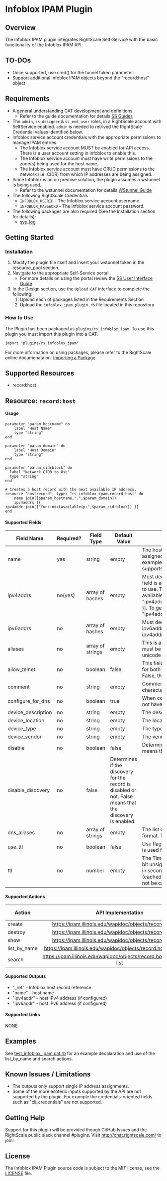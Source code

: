 # Infoblox IPAM Plugin

## Overview
The Infoblox IPAM plugin integrates RightScale Self-Service with the basic functionality of the Infoblox IPAM API. 

## TO-DOs
- Once supported, use cred() for the tunnel token parameter.
- Support additional Infoblox IPAM objects beyond the "record:host" object

## Requirements
- A general understanding CAT development and definitions
  - Refer to the guide documentation for details [SS Guides](http://docs.rightscale.com/ss/guides/)
- The `admin`, `ss_designer` & `ss_end_user` roles, in a RightScale account with SelfService enabled.  `admin` is needed to retrived the RightScale Credential values identified below.
- Infoblox service account credentials with the appropriate permissions to manage IPAM entries.
  - The Infoblox service account MUST be enabled for API access. There is a user account setting in Infoblox to enable this.
  - The Infoblox service account must have write permissions to the zone(s) being used for the host name.
  - The Infoblox service account must have CRUD permissions to the network (i.e. CIDR) from which IP addresses are being assigned.
- Since Infoblox is an on premise solution, the plugin assumes a wstunnel is being used.
  - Refer to the wstunnel documentation for details [WStunnel Guide](http://docs.rightscale.com/faq/wstunnel_setup.html)
- The following RightScale Credentials
  - `INFOBLOX_USERID` - The Infoblox service account username.
  - `INFOBLOX_PASSWORD` - The Infoblox service account password.
- The following packages are also required (See the Installation section for details):
  - [sys_log](../../libraries/sys_log.rb)

## Getting Started

### Installation
1. Modify the plugin file itself and insert your wstunnel token in the resource_pool section.
1. Navigate to the appropriate Self-Service portal
   - For more details on using the portal review the [SS User Interface Guide](http://docs.rightscale.com/ss/guides/ss_user_interface_guide.html)
1. In the Design section, use the `Upload CAT` interface to complete the following:
   1. Upload each of packages listed in the Requirements Section
   1. Upload the `infoblox_ipam.plugin.rb` file located in this repository
 
### How to Use
The  Plugin has been packaged as `plugins/rs_infoblox_ipam`. To use this plugin you must import this plugin into a CAT.
```
import "plugins/rs_infoblox_ipam"
```
For more information on using packages, please refer to the RightScale online documenataion. [Importing a Package](http://docs.rightscale.com/ss/guides/ss_packaging_cats.html#importing-a-package)

## Supported Resources
- record:host

## Resource: `record:host`

#### Usage
```
parameter "param_hostname" do
    label "Host Name"
    type "string"
end

parameter "param_domain" do
    label "Host Domain"
    type "string"
end

parameter "param_cidrblock" do
  label "Network CIDR to Use"
  type "string"
end

# Creates a host record with the next available IP address.
resource "hostrecord", type: "rs_infoblox_ipam.record_host" do
    name join([$param_hostname,".",$param_domain])
    ipv4addrs [{ ipv4addr:join(["func:nextavailableip:",$param_cidrblock]) }]
end
```

#### Supported Fields

| Field Name | Required? | Field Type | Default Value | Description |
|------------|-----------|------------|---------------|-------------|
| name | yes | string | empty | The host FQDN to which the IP is being assigned. Must contain the zone name (e.g. example.com) that the infoblox service account supports.  |
| ipv4addrs | no(yes) | array of hashes | empty | Must declare an ipv4addrs or an ipv6addrs. This field is an array of hashes declaring the address to use. This string can be used to get the next available IP: [{ "ipv4addr":"func:nextavailableip:10.1.124.0/24" }]. To get a specific IP use this: [{ "ipv4addr":"10.1.124.53" }] |
| ipv6addrs | no | array of hashes | empty | Must declare at least an ipv4addrs or an ipv6addrs. This field is constructed the same as ipv4addrs but with "ipv6addrs" in it. |
| aliases | no | array of strings | empty | This is a list of aliases for the host. The aliases must be in FQDN format. This value can be in unicode format. |
| allow_telnet | no | boolean | false | This field controls whether the credential is used for both the Telnet and SSH credentials. If set to False, the credential is used only for SSH. 
| comment | no | string | empty | Comment for the record; maximum 256 characters. |
| configure_for_dns | no | boolean | true | When configure_for_dns is false, the host does not have parent zone information. |
| device_description | no | string | empty | The description of the device.
| device_location | no | string | empty | The location of the device. |
| device_type | no | string | empty | The type of the device. |
| device_vendor | no | string | empty | The vendor of the device. |
| disable | no | boolean | false | Determines if the record is disabled or not. False means that the record is enabled. |
| disable_discovery | no | false | Determines if the discovery for the record is disabled or not. False means that the discovery is enabled. |
| dns_aliases | no | array of strings | empty | The list of aliases for the host in punycode format. The name is a default dns name. |
| use_ttl | no | boolean | false | Use flag for ttl parameter. If not used, default ttl is used for records. |
| ttl | no | number | empty | The Time To Live (TTL) value for record. A 32-bit unsigned integer that represents the duration, in seconds, for which the record is valid (cached). Zero indicates that the record should not be cached. |

#### Supported Actions

| Action | API Implementation | Support Level |
|--------------|:----:|:-------------:|
| create | https://ipam.illinois.edu/wapidoc/objects/record.host.html | supported |
| destroy | https://ipam.illinois.edu/wapidoc/objects/record.host.html | supported |
| show | https://ipam.illinois.edu/wapidoc/objects/record.host.html | supported |
| list_by_name | https://ipam.illinois.edu/wapidoc/objects/record.host.html#name | supported |
| search | https://ipam.illinois.edu/wapidoc/objects/record.host.html#fields-list | supported |

#### Supported Outputs
- "_ref" - Infoblox host:record reference
- "name" - host name
- "ipv4addr" - host IPv4 address (if configured)
- "ipv6addr" - host IPv6 address (if configured)

#### Supported Links
NONE

## Examples
See [test_infoblox_ipam.cat.rb](./test_infoblox_ipam.cat.rb) for an example decalaration and use of the list_by_name and search actions.

## Known Issues / Limitations
- The outputs only support single IP address assignments. 
- Some of the more esoteric inputs supported by the API are not supported by the plugin. For example the credentials-oriented fields such as "cli_credentials" are not supported. 

## Getting Help
Support for this plugin will be provided though GitHub Issues and the RightScale public slack channel #plugins.
Visit http://chat.rightscale.com/ to join!

## License
The Infoblox IPAM Plugin source code is subject to the MIT license, see the [LICENSE](../../LICENSE) file.
